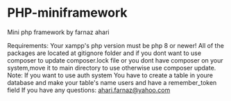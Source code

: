 # PHP-miniframework
Mini php framework by farnaz ahari 

Requirements:
Your xampp's php version must be php 8 or newer!
All of the packages are located at  gitignore folder  and if you dont want to use composer to update composer.lock file or you dont have composer on your system,move it to main directory to use otherwise use composer update.
Note:
If you want to use auth system
You have to create a table in youre database and make your table's name users and have a remember_token field
If you have any questions:
ahari.farnaz@yahoo.com
